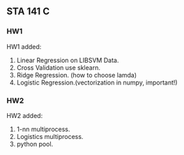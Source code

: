 ## STA 141 C

### HW1

HW1 added:
1. Linear Regression on LIBSVM Data.
2. Cross Validation use sklearn. 
3. Ridge Regression. (how to choose lamda) 
4. Logistic Regression.(vectorization in numpy, important!)

### HW2

HW2 added:
1. 1-nn multiprocess.
2. Logistics multiprocess.
3. python pool.
